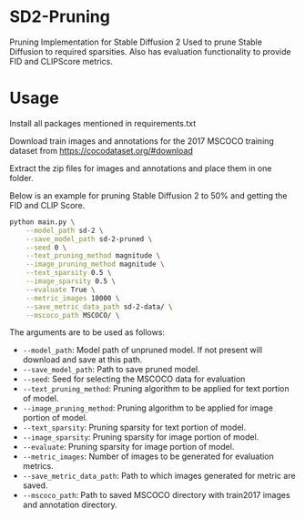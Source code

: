 # SD2-Pruning
Pruning Implementation for Stable Diffusion 2
Used to prune Stable Diffusion to required sparsities.
Also has evaluation functionality to provide FID and CLIPScore metrics.

# Usage

Install all packages mentioned in requirements.txt

Download train images and annotations for the 2017 MSCOCO training dataset from https://cocodataset.org/#download

Extract the zip files for images and annotations and place them in one folder.

Below is an example for pruning Stable Diffusion 2 to 50% and getting the FID and CLIP Score.

```sh
python main.py \
    --model_path sd-2 \
    --save_model_path sd-2-pruned \
    --seed 0 \
    --text_pruning_method magnitude \
    --image_pruning_method magnitude \
    --text_sparsity 0.5 \
    --image_sparsity 0.5 \
    --evaluate True \
    --metric_images 10000 \
    --save_metric_data_path sd-2-data/ \
    --mscoco_path MSCOCO/ \
```

The arguments are to be used as follows:
- `--model_path`: Model path of unpruned model. If not present will download and save at this path.
- `--save_model_path`: Path to save pruned model.
- `--seed`: Seed for selecting the MSCOCO data for evaluation
- `--text_pruning_method`: Pruning algorithm to be applied for text portion of model.
- `--image_pruning_method`: Pruning algorithm to be applied for image portion of model.
- `--text_sparsity`: Pruning sparsity for text portion of model.
- `--image_sparsity`: Pruning sparsity for image portion of model.
- `--evaluate`: Pruning sparsity for image portion of model.
- `--metric_images`: Number of images to be generated for evaluation metrics.
- `--save_metric_data_path`: Path to which images generated for metric are saved.
- `--mscoco_path`: Path to saved MSCOCO directory with train2017 images and annotation directory.
